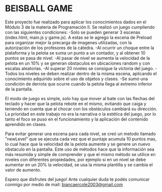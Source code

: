 # BEISBALL GAME

Este proyecto fue realizado para aplicar los conocimientos dados en el Módulo 3 de la materia de Programación II. 
Se realizó un juego cumpliendo con las siguientes condiciones: 
 -Solo se pueden generar 3 escenas (index.html, main.js y game.js). A estas se le agrego la escena de Preload para organizar mejor la precarga de imagenes utilizadas, con la autorización de los profesores de la cátedra. 
 -Al ocurrir un choque entre la plataforma y la pelota se suma un punto a un contador, y al obtener 10 puntos se pasa de nivel. 
 -Al pasar de nivel se aumenta la velocidad de la pelota en un 10% y se generan obstaculos en ubicaciones random y con escalas aleatorias.
 -Al superar 20 niveles se consigue la victoria del juego. 
 -Todos los niveles se deben realizar dentro de la misma escena, aplicando el conocimiento adquirido sobre el uso de objetos y clases. 
 -Se sumó una condición de derrota que ocurre cuando la pelota llega al extremo inferior de la pantalla. 

El modo de juego es simple, solo hay que mover al bate con las flechas del teclado y hacer que la pelota rebote en el mismo, evitando que caiga y teniendo en cuenta que al chocar con los obstáculos cambiará su dirección. La prioridad en este trabajo no era la narrativa o la estética del juego, por lo tanto el foco se puso en el funcionamiento y la aplicación del contenido aprendido en clases. 

Para evitar generar una escena para cada nivel, se creó un metodo llamado "newLevel" que se ejecuta cada vez que el puntaje acumula 10 puntos mas, lo cual hace que la velocidad de la pelota aumente y se genere un nuevo obstaculo en la pantalla. Este uso de métodos hace que la información sea más resumida y simple de comprender y que el mismo método se utilice en niveles con diferentes propiedades, por ejemplo si en un nivel se debe aumentar en un 20% la velocidad, se usa la misma plantilla y se cambia el valor de aumento. 

Espero que disfrutes del juego! Ante cualquier duda te podés comunicar conmigo por medio de mail: biancaercole2003@gmail.com
